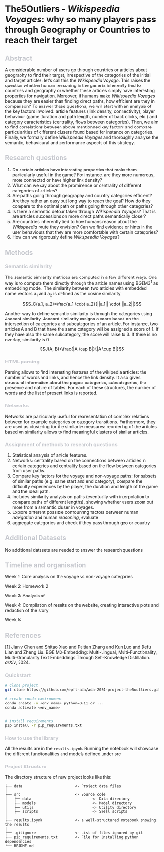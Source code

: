# The5Outliers - *Wikispeedia Voyages*: why so many players pass through Geography or Countries to reach their target


<h2 style= "color: #c7c9cf"> Abstract </h2> 

A considerable number of users go through countries or articles about geography to find their target, irrespective of the categories of the initial and target articles: let’s call this the *Wikispeedia Voyage*. This raises the question whether human reasoning in the game is inherently tied to countries and geography or whether these articles simply have interesting properties for navigation. Moreover, if humans make *Wikispeedia Voyages* because they are easier than finding direct paths, how efficient are they in comparison? To answer these questions, we will start with an analysis of the key factors involved: article features (link density, connectivity), player behaviour (game duration and path length, number of back clicks, etc.) and category caracteristics (centrality, flows between categories). Then, we aim to find correlations between above mentionned key factors and compare particularities of different clusers found based for instance on categories. Finally, we formally define *Wikispeedia Voyages* and thoroughly analyse the semantic, behavioural and performance aspects of this strategy.



<h2 style= "color: #c7c9cf"> Research questions </h2> 

1. Do certain articles have interesting properties that make them particularly useful in the game? For instance, are they more numerous, more connected or have higher link density? 
2. What can we say about the prominence or centrality of different categories of articles?
3. Are paths going through geography and country categories efficient? Are they rather an easy but long way to reach the goal? How do they compare to the optimal path or paths going through other categories? 
4. Is there a semantic detour taken through *Wikispeedia Voyages*? That is, are articles successions on more direct paths semantically closer? 
5. Are countries inherently tied to how humans reason about the *Wikispeedia* route they envision? Can we find evidence or hints in the user behaviours that they are more comfortable with certain categories? 
6. How can we rigorously define *Wikispeedia Voyages*?

<h2 style= "color: #c7c9cf"> Methods </h2> 
<h3 style= "color: #c7c9cf"> Semantic similarity </h3>

The semantic similarity matrices are computed in a few different ways. One way is to compute them directly  through the article names using BGEM3<sup>1</sup> as embedding model. The similarity between two articles with embedded name vectors a<sub>1</sub> and a<sub>2</sub> is defined as the cosine similarity 

$$S_C(a_1, a_2)=\frac{a_1 \cdot a_2}{||a_1|| \cdot ||a_2||}$$

Another way to define semantic similarity is through the categories using Jaccard similarity. Jaccard similarity assigns a score based on the intersection of categories and subcategories of an article. For instance, two articles A and B that have the same category will be assigned a score of 1. If they have also the same subcategory, the score will raise to 3. If there is no overlap, similarity is 0.

$$J(A, B)=\frac{|A \cap B|}{|A \cup B|}$$


<h3 style= "color: #c7c9cf"> HTML parsing </h3>
Parsing allows to find interesting features of the wikipedia articles: the number of words and links, and hence the link density. It also gives structural information about the pages: categories, subcategories, the presence and nature of tables. For each of these structures, the number of words and the list of present links is reported. 

<h3 style= "color: #c7c9cf"> Networks </h3>

Networks are particularly useful for representation of complex relations between for example categories or category transitions. Furthermore, they are used as clustering for the similarity measures: reordering of the articles based on similarity allows to find meaningful clusters of similar articles.

<h3 style= "color: #c7c9cf"> Assignment of methods to research questions </h3>

1. Statistical analysis of article features. 
2. Networks: centrality based on the connections between articles in certain categories and centrality based on the flow between categories from user paths.
3. Compare key factors for the voyage and non-voyage paths: for subsets of similar paths (e.g. same start and end category), compare the difficulty experiences by the player, the duration and length of the game and the ideal path. 
4. Includes similarity analysis on paths (eventually with interpolation to compare paths of different lengths), showing whether users zoom out more from a semantic cluser in voyages.
5. Explore different possible confounfing factors between human *navigation* and human *reasoning*, evaluate 
6. aggregate categories and check if they pass through geo or country


<h2 style= "color: #c7c9cf"> Additional Datasets </h2> 

No additional datasets are needed to answer the research questions.

<h2 style= "color: #c7c9cf"> Timeline and organisation </h2> 

Week 1: Core analysis on the voyage vs non-voyage categories

Week 2: Homework 2

Week 3: Analysis of 

Week 4: Compilation of results on the website, creating interactive plots and redaction of the story

Week 5:


<h2 style= "color: #c7c9cf"> References </h2> 
[1] Jianlv Chen and Shitao Xiao and Peitian Zhang and Kun Luo and Defu Lian and Zheng Liu. BGE M3-Embedding: Multi-Lingual, Multi-Functionality, Multi-Granularity Text Embeddings Through Self-Knowledge Distillation. <i>arXiv</i>, 2024.

<h3 style= "color: #c7c9cf"> Quickstart </h3> 

```bash
# clone project
git clone https://github.com/epfl-ada/ada-2024-project-the5outliers.git)

# create conda environment
conda create -n <env_name> python=3.11 or ...
conda activate <env_name>


# install requirements
pip install -r pip_requirements.txt
```



<h3 style= "color: #c7c9cf"> How to use the library </h3> 

All the results are in the ```results.ipynb```. Running the notebook will showcase the different functionalities and models defined under src



<h3 style= "color: #c7c9cf"> Project Structure </h3> 

The directory structure of new project looks like this:

```
├── data                        <- Project data files
│
├── src                         <- Source code
│   ├── data                            <- Data directory
│   ├── models                          <- Model directory
│   ├── utils                           <- Utility directory
│   ├── scripts                         <- Shell scripts
│
├── results.ipynb               <- a well-structured notebook showing the results
│
├── .gitignore                  <- List of files ignored by git
├── pip_requirements.txt        <- File for installing python dependencies
└── README.md
```
